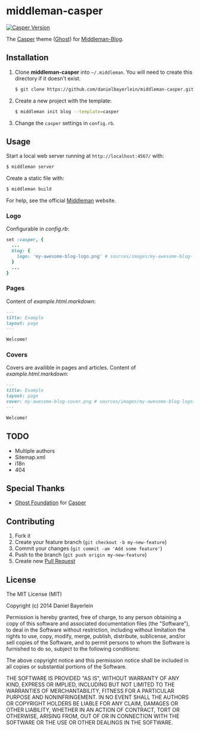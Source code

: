 # middleman-casper

[![Casper Version](https://img.shields.io/badge/Casper-1.1.3-brightgreen.svg?style=flat)](https://github.com/TryGhost/Casper)

The [Casper](https://github.com/TryGhost/Casper) theme
([Ghost](https://github.com/TryGhost/Ghost)) for
[Middleman-Blog](http://middlemanapp.com/basics/blogging/).

## Installation

1. Clone **middleman-casper** into `~/.middleman`.
   You will need to create this directory if it doesn't exist.
   ```bash
   $ git clone https://github.com/danielbayerlein/middleman-casper.git ~/.middleman/casper
   ```

2. Create a new project with the template:
   ```bash
   $ middleman init blog --template=casper
   ```

3. Change the `casper` settings in `config.rb`.

## Usage

Start a local web server running at `http://localhost:4567/` with:

```bash
$ middleman server
```

Create a static file with:

```bash
$ middleman build
```

For help, see the official [Middleman](http://middlemanapp.com) website.

### Logo

Configurable in *config.rb*:

```ruby
set :casper, {
  ...
  blog: {
    logo: 'my-awesome-blog-logo.png' # sources/images/my-awesome-blog-logo.png
  }
  ...
}
```

### Pages

Content of *example.html.markdown*:

```markdown
---
title: Example
layout: page
---

Welcome!

```

### Covers

Covers are availible in pages and articles. Content of *example.html.markdown*:

```markdown
---
title: Example
layout: page
cover: my-awesome-blog-cover.png # sources/images/my-awesome-blog-logo.png
---

Welcome!

```

## TODO

* Multiple authors
* Sitemap.xml
* i18n
* 404

## Special Thanks

* [Ghost Foundation](https://github.com/TryGhost/Ghost) for
  [Casper](https://github.com/TryGhost/Casper)

## Contributing

1. Fork it
2. Create your feature branch (`git checkout -b my-new-feature`)
3. Commit your changes (`git commit -am 'Add some feature'`)
4. Push to the branch (`git push origin my-new-feature`)
5. Create new [Pull Request](../../pull/new/master)

## License

The MIT License (MIT)

Copyright (c) 2014 Daniel Bayerlein

Permission is hereby granted, free of charge, to any person obtaining a copy
of this software and associated documentation files (the "Software"), to deal
in the Software without restriction, including without limitation the rights
to use, copy, modify, merge, publish, distribute, sublicense, and/or sell
copies of the Software, and to permit persons to whom the Software is
furnished to do so, subject to the following conditions:

The above copyright notice and this permission notice shall be included in
all copies or substantial portions of the Software.

THE SOFTWARE IS PROVIDED "AS IS", WITHOUT WARRANTY OF ANY KIND, EXPRESS OR
IMPLIED, INCLUDING BUT NOT LIMITED TO THE WARRANTIES OF MERCHANTABILITY,
FITNESS FOR A PARTICULAR PURPOSE AND NONINFRINGEMENT. IN NO EVENT SHALL THE
AUTHORS OR COPYRIGHT HOLDERS BE LIABLE FOR ANY CLAIM, DAMAGES OR OTHER
LIABILITY, WHETHER IN AN ACTION OF CONTRACT, TORT OR OTHERWISE, ARISING FROM,
OUT OF OR IN CONNECTION WITH THE SOFTWARE OR THE USE OR OTHER DEALINGS IN
THE SOFTWARE.

